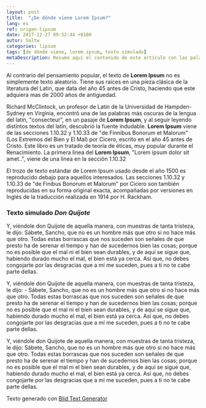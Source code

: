 ```yaml
---
layout: post
title:  "¿De dónde viene Lorem Ipsum?"
lang: es
ref: origen-lipsum
date: 2017-12-27 09:52:44 +0100
autor: Saltw
categories: lipsum
tags: [de dónde viene, lorem ipsum, texto simulado]
metaDescription: Resume aquí el contenido de este artículo con las palabras clave que se tratarán más detalladamente. Se trata de atraerlos a tu web sin falsear ni exagerar.
---
```


Al contrario del pensamiento popular, el texto de **Lorem Ipsum** no es simplemente texto aleatorio. Tiene sus raices en una pieza clásica de la literatura del Latin, que data del año 45 antes de Cristo, haciendo que este adquiera mas de 2000 años de antiguedad.

Richard McClintock, un profesor de Latin de la Universidad de Hampden-Sydney en Virginia, encontró una de las palabras más oscuras de la lengua del latín, "consecteur", en un pasaje de **Lorem Ipsum**, y al seguir leyendo distintos textos del latín, descubrió la fuente indudable. **Lorem Ipsum** viene de las secciones 1.10.32 y 1.10.33 de "de Finnibus Bonorum et Malorum" (Los Extremos del Bien y El Mal) por Cicero, escrito en el año 45 antes de Cristo. Este libro es un tratado de teoría de éticas, muy popular durante el Renacimiento. La primera linea del **Lorem Ipsum**, "Lorem ipsum dolor sit amet..", viene de una linea en la sección 1.10.32

El trozo de texto estándar de Lorem Ipsum usado desde el año 1500 es reproducido debajo para aquellos interesados. Las secciones 1.10.32 y 1.10.33 de "de Finibus Bonorum et Malorum" por Cicero son también reproducidas en su forma original exacta, acompañadas por versiones en Inglés de la traducción realizada en 1914 por H. Rackham.

### Texto simulado _Don Quijote_

Y, viéndole don Quijote de aquella manera, con muestras de tanta tristeza, le dijo:
    Sábete, Sancho, que no es un hombre más que otro si no hace más que otro. Todas estas borrascas que nos suceden son señales de que presto ha de serenar el tiempo y han de sucedernos bien las cosas; porque no es posible que el mal ni el bien sean durables, y de aquí se sigue que, habiendo durado mucho el mal, el bien está ya cerca. Así que, no debes congojarte por las desgracias que a mí me suceden, pues a ti no te cabe parte dellas.

Y, viéndole don Quijote de aquella manera, con muestras de tanta tristeza, le dijo: - Sábete, Sancho, que no es un hombre más que otro si no hace más que otro. Todas estas borrascas que nos suceden son señales de que presto ha de serenar el tiempo y han de sucedernos bien las cosas; porque no es posible que el mal ni el bien sean durables, y de aquí se sigue que, habiendo durado mucho el mal, el bien está ya cerca. Así que, no debes congojarte por las desgracias que a mí me suceden, pues a ti no te cabe parte dellas.

Y, viéndole don Quijote de aquella manera, con muestras de tanta tristeza, le dijo: Sábete, Sancho, que no es un hombre más que otro si no hace más que otro. Todas estas borrascas que nos suceden son señales de que presto ha de serenar el tiempo y han de sucedernos bien las cosas; porque no es posible que el mal ni el bien sean durables, y de aquí se sigue que, habiendo durado mucho el mal, el bien está ya cerca. Así que, no debes congojarte por las desgracias que a mí me suceden, pues a ti no te cabe parte dellas.

Texto generado con [Blid Text Generator](http://www.blindtextgenerator.com/es)
